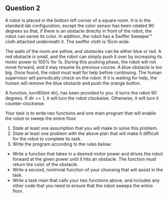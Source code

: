 ## Question 2

A robot is placed in the bottom left corner of a square room.  It is in the standard lab configuration, except the color sensor has been rotated 90 degrees so that, if there is an obstacle directly in front of the robot, the robot can sense its color.  In addition, the robot has a Swiffer Sweeper™ cloth attached underneath it.  The swiffer cloth is 15cm wide.

The walls of the room are yellow, and obstacles can be either blue or red.  A red obstacle is small, and the robot can simply push it over by increasing its motor power to 100% for 1s.  During this pushing phase, the robot will not move forward, and it may resume its previous course.  A blue obstacle is too big.  Once found, the robot must wait for help before continuing.  The human supervisor will periodically check on the robot.  If it is waiting for help, the human will remove the blue obstacle and push the orange button.

A function, turn90(int dir), has been provided to you.  It turns the robot
90 degrees.  If dir == 1, it will turn the robot clockwise.  Otherwise, it
will turn it counter-clockwise.

Your task is to write two functions and one main program that will enable the robot to sweep the entire floor.

1. State at least one assumption that you will make to solve this problem.
2. State at least one problem with the above plan that will make it difficult for the robot to complete its task.
3. Write the program according to the rules below:
- Write a function that takes in a desired motor power and drives the robot forward at the given power until it hits an obstacle.  The function must return the color of the obstacle.
- Write a second, nontrivial function of your choosing that will assist in the task.
- Write a task main that calls your two functions above, and includes any other code that you need to ensure that the robot sweeps the entire floor.
